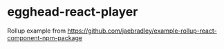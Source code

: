 # egghead-react-player

Rollup example from https://github.com/jaebradley/example-rollup-react-component-npm-package
